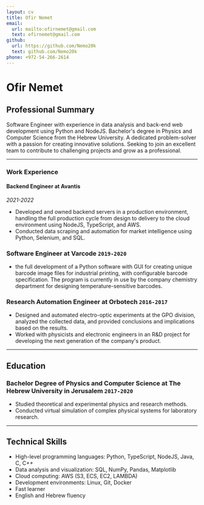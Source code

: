 ```yaml
---
layout: cv
title: Ofir Nemet
email:
  url: mailto:ofirnemet@gmail.com
  text: ofirnemet@gmail.com
github:
  url: https://github.com/Nemo20k
  text: github.com/Nemo20k
phone: +972-54-266-2614
---
```

# Ofir Nemet

## **Professional Summary**

Software Engineer with experience in data analysis and back-end web development using Python and NodeJS. Bachelor's degree in Physics and Computer Science from the Hebrew University. A dedicated problem-solver with a passion for creating innovative solutions. Seeking to join an excellent team to contribute to challenging projects and grow as a professional.

---

### Work Experience

#### Backend Engineer at Avantis

_2021-2022_

-   Developed and owned backend servers in a production environment, handling the full production cycle from design to delivery to the cloud environment using NodeJS, TypeScript, and AWS.
-   Conducted data scraping and automation for market intelligence using Python, Selenium, and SQL.

### **Software Engineer at Varcode** `2019-2020`

-  the full development of a Python software with GUI for creating unique barcode image files for industrial printing, with configurable barcode specification. The program is currently in use by the company chemistry department for designing temperature-sensitive barcodes.

### **Research Automation Engineer at Orbotech** `2016-2017`
-   Designed and automated electro-optic experiments at the GPO division, analyzed the collected data, and provided conclusions and implications based on the results.
-   Worked with physicists and electronic engineers in an R&D project for developing the next generation of the company's product.

---

## Education

### **Bachelor Degree of Physics and Computer Science at The Hebrew University in Jerusalem** `2017-2020`

-   Studied theoretical and experimental physics and research methods.
-   Conducted virtual simulation of complex physical systems for laboratory research.

---

## **Technical Skills**

-   High-level programming languages: Python, TypeScript, NodeJS, Java, C, C++
-   Data analysis and visualization: SQL, NumPy, Pandas, Matplotlib
-   Cloud computing: AWS (S3, ECS, EC2, LAMBDA)
-   Development environments: Linux, Git, Docker
-   Fast learner
-   English and Hebrew fluency
